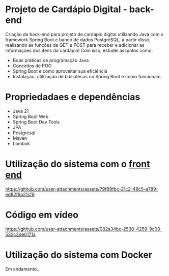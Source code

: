 # Projeto de Cardápio Digital - back-end
Criação de back-end para projeto de cardápio digital utilizando Java com o framework Spring Boot e banco de dados PostgreSQL, a partir disso, realizando as funções de GET e POST para receber e adicionar as informações dos itens do cardápio! Com isso, estudei assuntos como:

* Boas práticas de programação Java
* Conceitos de POO
* Spring Boot e como aproveitar sua eficiência
* Instalação, utilização de bibliotecas no Spring Boot e como funcionam.

# Propriedadaes e dependências

* Java 21
* Spring Boot Web
* Spring Boot Dev Tools
* JPA
* Postgresql
* Maven
* Lombok

# Utilização do sistema com o <a href="https://github.com/filipedcon/Projeto-Cardapio-Digital-Front-End"><strong>front end</strong></a>

https://github.com/user-attachments/assets/79f89fbc-21c2-48c5-a789-ed82f9a21cf9

# Código em vídeo

https://github.com/user-attachments/assets/082a34bc-2530-4259-9c08-532c3de0171a

# Utilização do sistema com Docker
Em andamento...
